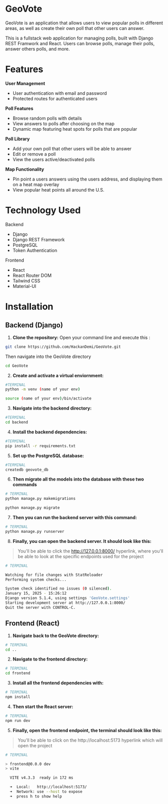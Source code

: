 # GeoVote
GeoVote is an application that allows users to view popular polls in different areas, as well as create their own poll that other users can answer. 

This is a fullstack web application for managing polls, built with Django REST Framwork and React. Users can browse polls, manage their polls, answer others polls, and more. 

# Features 
**User Management**
- User authentication with email and password
- Protected routes for authenticated users

**Poll Features**
- Browse random polls with details
- View answers to polls after choosing on the map
- Dynamic map featuring heat spots for polls that are popular

**Poll Library** 
- Add your own poll that other users will be able to answer
- Edit or remove a poll
- View the users active/deactivated polls

**Map Functionality**
- Pin point a users answers using the users address, and displaying them on a heat map overlay
- View popular heat points all around the U.S.

# Technology Used
Backend
- Django
- Django REST Framework
- PostgreSQL
- Token Authentication 

Frontend 
- React
- React Router DOM
- Tailwind CSS
- Material-UI


# Installation

## Backend (Django)

1. **Clone the repository:**
Open your command line and execute this : 

```bash
git clone https://github.com/HackanDemi/GeoVote.git
```

Then navigate into the GeoVote directory
``` bash
cd GeoVote
```

2. **Create and activate a virtual enviornment:**

``` bash
#TERMINAL
python -m venv (name of your env)

source (name of your env)/bin/activate
```

3. **Navigate into the backend directory:**

```bash
#TERMINAL   
cd backend
```

4. **Install the backend dependencies:**

``` bash
#TERMINAL
pip install -r requirements.txt
```

5. **Set up the PostgreSQL database:**

``` bash
#TERMINAL
createdb geovote_db
```

6. **Then migrate all the models into the database with these two commands**

``` bash
# TERMINAL
python manage.py makemigrations

python manage.py migrate
```

7. **Then you can run the backend server with this command:**

```bash
# TERMINAL   
python manage.py runserver
```

8. **Finally, you can open the backend server. It should look like this:**
> You'll be able to click the http://127.0.0.1:8000/ hyperlink, where you'll be able to look at the specific endpoints used for the project
```bash
# TERMINAL

Watching for file changes with StatReloader
Performing system checks...

System check identified no issues (0 silenced).
January 15, 2025 - 15:26:12
Django version 5.1.4, using settings 'GeoVote.settings'
Starting development server at http://127.0.0.1:8000/
Quit the server with CONTROL-C.
```

## Frontend (React)
1. **Navigate back to the GeoVote directory:**
```bash 
# TERMINAL  
cd ..
```

2. **Navigate to the frontend directory:**
```bash
# TERMINAL  
cd frontend
```

3. **Install all the frontend dependencies with:**
```bash
# TERMINAL  
npm install
```

4. **Then start the React server:**
```bash
# TERMINAL  
npm run dev
```

5. **Finally, open the frontend endpoint, the terminal should look like this:** 
> You'll be able to click on the http://localhost:5173 hyperlink which will open the project
```bash
# TERMINAL 

> frontend@0.0.0 dev
> vite

  VITE v4.3.3  ready in 172 ms

  ➜  Local:   http://localhost:5173/
  ➜  Network: use --host to expose
  ➜  press h to show help
```

